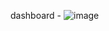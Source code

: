 dashboard - ![image](https://github.com/user-attachments/assets/3bded79f-70a7-48c6-ad34-1f72b5c667d3)
